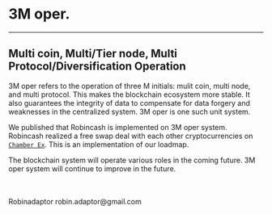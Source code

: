 # 3M oper.   

***


## Multi coin, Multi/Tier node, Multi Protocol/Diversification Operation    

3M oper refers to the operation of three M initials: mulit coin, multi node, and multi protocol. This makes the blockchain ecosystem more stable. It also guarantees the integrity of data to compensate for data forgery and weaknesses in the centralized system. 3M oper is one such unit system.    

We published that Robincash is implemented on 3M oper system. Robincash realized a free swap deal with each other cryptocurrencies on [`Chamber Ex`](https://robinadaptor.github.io/chamber/). This is an implementation of our loadmap.    

The blockchain system will operate various roles in the coming future. 3M oper system will continue to improve in the future.   


<br>
<br>
Robinadaptor   
robin.adaptor@gmail.com    